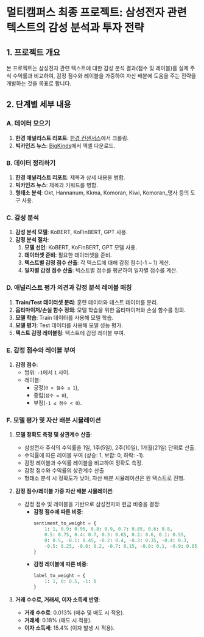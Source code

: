 # 멀티캠퍼스 최종 프로젝트: 삼성전자 관련 텍스트의 감성 분석과 투자 전략

## 1. 프로젝트 개요
본 프로젝트는 삼성전자 관련 텍스트에 대한 감성 분석 결과(점수 및 레이블)를 실제 주식 수익률과 비교하여, 감정 점수와 레이블을 가중하여 자산 배분에 도움을 주는 전략을 개발하는 것을 목표로 합니다.

## 2. 단계별 세부 내용

### A. 데이터 모으기
1. **한경 애널리스트 리포트**: [한경 컨센서스](https://consensus.hankyung.com/)에서 크롤링.
2. **빅카인즈 뉴스**: [BigKinds](https://www.bigkinds.or.kr/)에서 엑셀 다운로드.

### B. 데이터 정리하기
1. **한경 애널리스트 리포트**: 제목과 상세 내용을 병합.
2. **빅카인즈 뉴스**: 제목과 키워드를 병합.
3. **형태소 분석**: Okt, Hannanum, Kkma, Komoran, Kiwi, Komoran_명사 등의 도구 사용.

### C. 감성 분석
1. **감성 분석 모델**: KoBERT, KoFinBERT, GPT 사용.
2. **감정 분석 절차**:
   1. **모델 선언**: KoBERT, KoFinBERT, GPT 모델 사용.
   2. **데이터셋 준비**: 필요한 데이터셋을 준비.
   3. **텍스트별 감정 점수 산출**: 각 텍스트에 대해 감정 점수(-1 ~ 1) 계산.
   4. **일자별 감정 점수 산출**: 텍스트별 점수를 평균하여 일자별 점수를 계산.

### D. 애널리스트 평가 의견과 감정 분석 레이블 매칭
1. **Train/Test 데이터셋 분리**: 훈련 데이터와 테스트 데이터를 분리.
2. **옵티마이저/손실 함수 정의**: 모델 학습을 위한 옵티마이저와 손실 함수를 정의.
3. **모델 학습**: Train 데이터를 사용해 모델 학습.
4. **모델 평가**: Test 데이터를 사용해 모델 성능 평가.
5. **텍스트 감정 레이블링**: 텍스트에 감정 레이블 부여.

### E. 감정 점수와 레이블 부여
1. **감정 점수**:
   - 범위: `-1`에서 `1` 사이.
   - 레이블: 
     - 긍정(`0 < 점수 ≤ 1`), 
     - 중립(`점수 = 0`), 
     - 부정(`-1 ≤ 점수 < 0`).

### F. 모델 평가 및 자산 배분 시뮬레이션
1. **모델 정확도 측정 및 상관계수 산출**:
   - 삼성전자 주식의 수익률을 1일, 1주(5일), 2주(10일), 1개월(21일) 단위로 산출.
   - 수익률에 따른 레이블 부여 (상승: 1, 보합: 0, 하락: -1).
   - 감정 레이블과 수익률 레이블을 비교하여 정확도 측정.
   - 감정 점수와 수익률의 상관계수 산출
   - 형태소 분석 시 정확도가 낮아, 자산 배분 시뮬레이션은 원 텍스트로 진행.

2. **감정 점수/레이블 가중 자산 배분 시뮬레이션**:
   - 감정 점수 및 레이블을 기반으로 삼성전자와 현금 비중을 결정:
     - **감정 점수에 따른 비중**:
       ```python
       sentiment_to_weight = {
           1: 1, 0.9: 0.95, 0.8: 0.9, 0.7: 0.85, 0.6: 0.8, 
           0.5: 0.75, 0.4: 0.7, 0.3: 0.65, 0.2: 0.6, 0.1: 0.55, 
           0: 0.5, -0.1: 0.45, -0.2: 0.4, -0.3: 0.35, -0.4: 0.3, 
           -0.5: 0.25, -0.6: 0.2, -0.7: 0.15, -0.8: 0.1, -0.9: 0.05, -1: 0
       }
       ```
     - **감정 레이블에 따른 비중**:
       ```python
       label_to_weight = {
           1: 1, 0: 0.5, -1: 0
       }
       ```

3. **거래 수수료, 거래세, 이자 소득세 반영**:
   - **거래 수수료**: 0.013% (매수 및 매도 시 적용).
   - **거래세**: 0.18% (매도 시 적용).
   - **이자 소득세**: 15.4% (이자 발생 시 적용).

